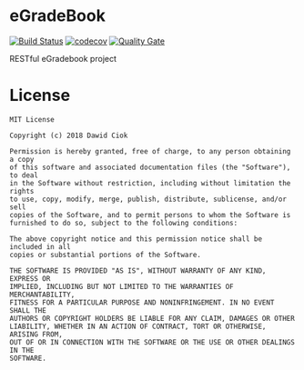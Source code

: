 # eGradeBook

[![Build Status](https://travis-ci.org/dawiddc/eGradeBook.svg?branch=master)](https://travis-ci.org/dawiddc/eGradeBook)
[![codecov](https://codecov.io/gh/dawiddc/eGradeBook/branch/master/graph/badge.svg)](https://codecov.io/gh/dawiddc/eGradeBook)
[![Quality Gate](https://sonarcloud.io/api/project_badges/measure?project=org.dawiddc.egradebook%3Aegradebook&metric=alert_status)](https://sonarcloud.io/dashboard/index/org.dawiddc.egradebook%3Aegradebook)

RESTful eGradebook project


# License
```
MIT License

Copyright (c) 2018 Dawid Ciok

Permission is hereby granted, free of charge, to any person obtaining a copy
of this software and associated documentation files (the "Software"), to deal
in the Software without restriction, including without limitation the rights
to use, copy, modify, merge, publish, distribute, sublicense, and/or sell
copies of the Software, and to permit persons to whom the Software is
furnished to do so, subject to the following conditions:

The above copyright notice and this permission notice shall be included in all
copies or substantial portions of the Software.

THE SOFTWARE IS PROVIDED "AS IS", WITHOUT WARRANTY OF ANY KIND, EXPRESS OR
IMPLIED, INCLUDING BUT NOT LIMITED TO THE WARRANTIES OF MERCHANTABILITY,
FITNESS FOR A PARTICULAR PURPOSE AND NONINFRINGEMENT. IN NO EVENT SHALL THE
AUTHORS OR COPYRIGHT HOLDERS BE LIABLE FOR ANY CLAIM, DAMAGES OR OTHER
LIABILITY, WHETHER IN AN ACTION OF CONTRACT, TORT OR OTHERWISE, ARISING FROM,
OUT OF OR IN CONNECTION WITH THE SOFTWARE OR THE USE OR OTHER DEALINGS IN THE
SOFTWARE.
```